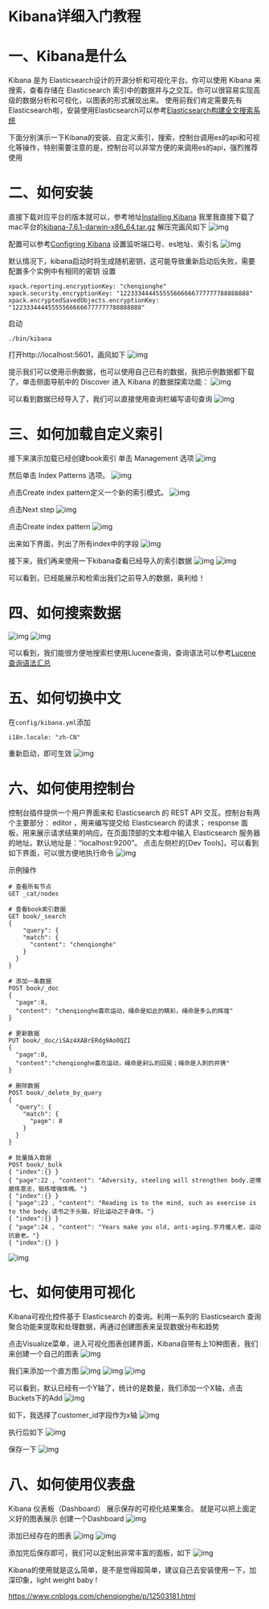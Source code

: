 # Kibana详细入门教程



# 一、Kibana是什么

Kibana 是为 Elasticsearch设计的开源分析和可视化平台。你可以使用 Kibana 来搜索，查看存储在 Elasticsearch 索引中的数据并与之交互。你可以很容易实现高级的数据分析和可视化，以图表的形式展现出来。
使用前我们肯定需要先有Elasticsearch啦，安装使用Elasticsearch可以参考[Elasticsearch构建全文搜索系统](https://www.cnblogs.com/chenqionghe/p/12496827.html)

下面分别演示一下Kibana的安装、自定义索引，搜索，控制台调用es的api和可视化等操作，特别需要注意的是，控制台可以非常方便的来调用es的api，强烈推荐使用

# 二、如何安装

直接下载对应平台的版本就可以，参考地址[Installing Kibana](https://www.elastic.co/guide/en/kibana/current/install.html)
我里我直接下载了mac平台的[kibana-7.6.1-darwin-x86_64.tar.gz](https://artifacts.elastic.co/downloads/kibana/kibana-7.6.1-darwin-x86_64.tar.gz)
解压完画风如下
![img](Kibana详细入门教程.assets/662544-20200316124923813-499003277.png)

配置可以参考[Configring Kibana](https://www.elastic.co/guide/cn/kibana/current/settings.html)
设置监听端口号、es地址、索引名
![img](Kibana详细入门教程.assets/662544-20200316124933015-381228497.png)

默认情况下，kibana启动时将生成随机密钥，这可能导致重新启动后失败，需要配置多个实例中有相同的密钥
设置

```
xpack.reporting.encryptionKey: "chenqionghe"
xpack.security.encryptionKey: "122333444455555666666777777788888888"
xpack.encryptedSavedObjects.encryptionKey: "122333444455555666666777777788888888"
```

启动

```
./bin/kibana
```

打开http://localhost:5601，画风如下
![img](Kibana详细入门教程.assets/662544-20200316124941303-817937361.png)

提示我们可以使用示例数据，也可以使用自己已有的数据，我把示例数据都下载了，单击侧面导航中的 Discover 进入 Kibana 的数据探索功能：
![img](Kibana详细入门教程.assets/662544-20200316124947014-1689568981.png)

可以看到数据已经导入了，我们可以直接使用查询栏编写语句查询
![img](Kibana详细入门教程.assets/662544-20200316124952198-613982968.png)

# 三、如何加载自定义索引

接下来演示加载已经创建book索引
单击 Management 选项
![img](Kibana详细入门教程.assets/662544-20200316125002324-1761768512.png)

然后单击 Index Patterns 选项。
![img](Kibana详细入门教程.assets/662544-20200316125008549-1126155590.png)

点击Create index pattern定义一个新的索引模式。
![img](Kibana详细入门教程.assets/662544-20200316125012923-171985027.png)

点击Next step
![img](Kibana详细入门教程.assets/662544-20200316125016914-557679240.png)

点击Create index pattern
![img](Kibana详细入门教程.assets/662544-20200316125023366-1540814218.png)

出来如下界面，列出了所有index中的字段
![img](Kibana详细入门教程.assets/662544-20200316125029588-742105904.png)

接下来，我们再来使用一下kibana查看已经导入的索引数据
![img](Kibana详细入门教程.assets/662544-20200316125035741-317517608.png)
![img](Kibana详细入门教程.assets/662544-20200316125040327-1265830382.png)

可以看到，已经能展示和检索出我们之前导入的数据，奥利给！

# 四、如何搜索数据

![img](Kibana详细入门教程.assets/662544-20200316125057330-1304119143.png)
![img](Kibana详细入门教程.assets/662544-20200316130346946-609181862.png)

可以看到，我们能很方便地搜索栏使用Llucene查询，查询语法可以参考[Lucene查询语法汇总](https://www.cnblogs.com/chenqionghe/p/12501218.html)

# 五、如何切换中文

在`config/kibana.yml`添加

```
i18n.locale: "zh-CN"
```

重新启动，即可生效
![img](Kibana详细入门教程.assets/662544-20200316125109335-1109503028.png)

# 六、如何使用控制台

控制台插件提供一个用户界面来和 Elasticsearch 的 REST API 交互。控制台有两个主要部分： editor ，用来编写提交给 Elasticsearch 的请求； response 面板，用来展示请求结果的响应。在页面顶部的文本框中输入 Elasticsearch 服务器的地址。默认地址是：“localhost:9200”。
点击左侧栏的[Dev Tools]，可以看到如下界面，可以很方便地执行命令
![img](Kibana详细入门教程.assets/662544-20200316125117540-1728278009.png)

示例操作

```
# 查看所有节点
GET _cat/nodes

# 查看book索引数据
GET book/_search
{
    "query": {
    "match": {
      "content": "chenqionghe"
    }
  }
}

# 添加一条数据
POST book/_doc 
{
  "page":8,
  "content": "chenqionghe喜欢运动，绳命是如此的精彩，绳命是多么的辉煌"
}

# 更新数据
PUT book/_doc/iSAz4XABrERdg9Ao0QZI
{
  "page":8,
  "content":"chenqionghe喜欢运动，绳命是剁么的回晃；绳命是入刺的井猜"
}

# 删除数据
POST book/_delete_by_query
{
  "query": {
    "match": {
      "page": 8
    }
  }
}

# 批量插入数据
POST book/_bulk
{ "index":{} }
{ "page":22 , "content": "Adversity, steeling will strengthen body.逆境磨练意志，锻炼增强体魄。"}
{ "index":{} }
{ "page":23 , "content": "Reading is to the mind, such as exercise is to the body.读书之于头脑，好比运动之于身体。"}
{ "index":{} }
{ "page":24 , "content": "Years make you old, anti-aging.岁月催人老，运动抗衰老。"}
{ "index":{} }
```

![img](Kibana详细入门教程.assets/662544-20200316125129865-1244626749.png)

# 七、如何使用可视化

Kibana可视化控件基于 Elasticsearch 的查询。利用一系列的 Elasticsearch 查询聚合功能来提取和处理数据，再通过创建图表来呈现数据分布和趋势

点击Visualize菜单，进入可视化图表创建界面，Kibana自带有上10种图表，我们来创建一个自己的图表
![img](Kibana详细入门教程.assets/662544-20200316125145083-1814220051.png)

我们来添加一个直方图
![img](Kibana详细入门教程.assets/662544-20200316125152438-1029425675.png)
![img](Kibana详细入门教程.assets/662544-20200316125156751-1132660304.png)
![img](Kibana详细入门教程.assets/662544-20200316125201527-125419832.png)

可以看到，默认已经有一个Y轴了，统计的是数量，我们添加一个X轴，点击Buckets下的Add
![img](Kibana详细入门教程.assets/662544-20200316125207450-1245127647.png)

如下，我选择了customer_id字段作为x轴
![img](Kibana详细入门教程.assets/662544-20200316125211675-1397580860.png)

执行后如下
![img](Kibana详细入门教程.assets/662544-20200316125215674-905614276.png)

保存一下
![img](Kibana详细入门教程.assets/662544-20200316125218783-708512294.png)

# 八、如何使用仪表盘

Kibana 仪表板（Dashboard） 展示保存的可视化结果集合。
就是可以把上面定义好的图表展示
创建一个Dashboard
![img](Kibana详细入门教程.assets/662544-20200316125226243-447072527.png)

添加已经存在的图表
![img](Kibana详细入门教程.assets/662544-20200316125228657-170981334.png)
![img](Kibana详细入门教程.assets/662544-20200316125232234-303602763.png)

添加完后保存即可，我们可以定制出非常丰富的面板，如下
![img](Kibana详细入门教程.assets/662544-20200316125310123-346878926.png)

Kibana的使用就是这么简单，是不是觉得超简单，建议自己去安装使用一下，加深印象，light weight baby !





https://www.cnblogs.com/chenqionghe/p/12503181.html
